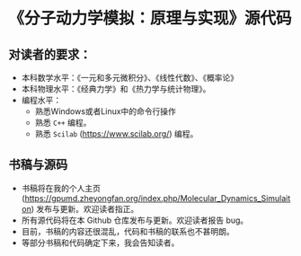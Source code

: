 # 《分子动力学模拟：原理与实现》源代码

## 对读者的要求：
* 本科数学水平：《一元和多元微积分》、《线性代数》、《概率论》
* 本科物理水平：《经典力学》和《热力学与统计物理》。
* 编程水平：
    * 熟悉Windows或者Linux中的命令行操作
    * 熟悉 `C++` 编程。
    * 熟悉 `Scilab` (https://www.scilab.org/) 编程。
 
##  书稿与源码
* 书稿将在我的个人主页 (https://gpumd.zheyongfan.org/index.php/Molecular_Dynamics_Simulaiton) 发布与更新。欢迎读者指正。
* 所有源代码将在本 Github 仓库发布与更新。欢迎读者报告 bug。
* 目前，书稿的内容还很混乱，代码和书稿的联系也不甚明朗。
* 等部分书稿和代码确定下来，我会告知读者。

